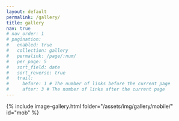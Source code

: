 ```yaml
---
layout: default
permalink: /gallery/
title: gallery
nav: true
# nav_order: 1
# pagination:
#   enabled: true
#   collection: gallery
#   permalink: /page/:num/
#   per_page: 5
#   sort_field: date
#   sort_reverse: true
#   trail:
#     before: 1 # The number of links before the current page
#     after: 3 # The number of links after the current page
---
```


{% include image-gallery.html folder="/assets/img/gallery/mobile/" id="mob" %}